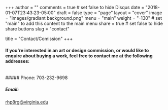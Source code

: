 +++
author = ""
comments = true	# set false to hide Disqus
date = "2018-01-07T23:43:23-05:00"
draft = false
type = "page"
layout = "cover"
image = "images/gradiant background.png"
menu = "main"
weight = "-130"		# set "main" to add this content to the main menu
share = true	# set false to hide share buttons
slug = "contact"

title = "Contact/Comission"
+++

#### If you're interested in an art or design commission, or would like to enquire about buying a work, feel free to contact me at the following addresses:
<br>
##### Phone:
703-232-9698

##### Email:
rhp8rg@virginia.edu





